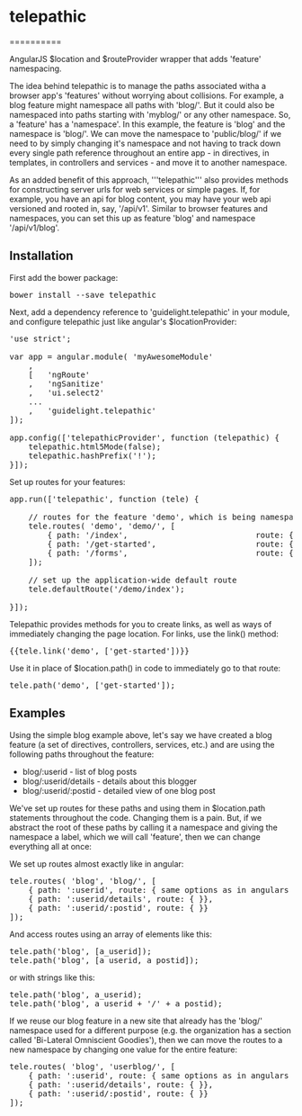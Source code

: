 # telepathic
==========

AngularJS $location and $routeProvider wrapper that adds 'feature' namespacing.

The idea behind telepathic is to manage the paths associated witha a browser app's 'features' without worrying about collisions.  For example, a blog feature might namespace all paths with 'blog/'.  But it could also be namespaced into paths starting with 'myblog/' or any other namespace.  So, a 'feature' has a 'namespace'.  In this
example, the feature is 'blog' and the namespace is 'blog/'.  We can move the namespace to 'public/blog/' if we need to by simply changing it's namespace and not having to track down every single path reference throughout an entire app - in directives, in templates, in controllers and services - and move it to another namespace.

As an added benefit of this approach, '''telepathic''' also provides methods for constructing server urls for web services or simple pages.  If, for example, you have an api for blog content, you may have your web api versioned and rooted in, say, '/api/v1'.  Similar to browser features and namespaces, you can set this up as feature 'blog' and namespace '/api/v1/blog'.

## Installation
First add the bower package:
<pre>
bower install --save telepathic
</pre>

Next, add a dependency reference to 'guidelight.telepathic' in your module, and configure telepathic just like angular's $locationProvider:
<pre>
'use strict';

var app = angular.module( 'myAwesomeModule'
    ,
    [   'ngRoute'
    ,   'ngSanitize'
    ,   'ui.select2'
    ...
    ,   'guidelight.telepathic'
]);

app.config(['telepathicProvider', function (telepathic) {
    telepathic.html5Mode(false);
    telepathic.hashPrefix('!');
}]);
</pre>

Set up routes for your features:
<pre>
app.run(['telepathic', function (tele) {

    // routes for the feature 'demo', which is being namespaced into 'demo/'
    tele.routes( 'demo', 'demo/', [
        { path: '/index',                           route: {templateUrl: 'partials/landing-page.html'} },
        { path: '/get-started',                     route: {templateUrl: 'partials/get-started.html' } },
        { path: '/forms',                           route: {templateUrl: 'partials/forms.html'       } },
    ]);

    // set up the application-wide default route
    tele.defaultRoute('/demo/index');

}]);
</pre>

Telepathic provides methods for you to create links, as well as ways of immediately changing the page location.  For links, use the link() method:
<pre>
{{tele.link('demo', ['get-started'])}}
</pre>

Use it in place of $location.path() in code to immediately go to that route:
<pre>
tele.path('demo', ['get-started']);
</pre>

## Examples
Using the simple blog example above, let's say we have created a blog feature (a set of directives, controllers, services, etc.) and are using the following paths throughout the feature:
- blog/:userid  - list of blog posts
- blog/:userid/details - details about this blogger
- blog/:userid/:postid - detailed view of one blog post

We've set up routes for these paths and using them in $location.path statements throughout the code.  Changing them is a pain.  But, if we abstract the root of these paths by calling it a namespace and giving the namespace a label, which we will call 'feature', then we can change everything all at once:

We set up routes almost exactly like in angular:

<pre>
tele.routes( 'blog', 'blog/', [
    { path: ':userid', route: { same options as in angulars $routeProvider }},
    { path: ':userid/details', route: { }},
    { path: ':userid/:postid', route: { }}
]);
</pre>

And access routes using an array of elements like this:
<pre>
tele.path('blog', [a_userid]);
tele.path('blog', [a_userid, a_postid]);
</pre>

or with strings like this:
<pre>
tele.path('blog', a_userid);
tele.path('blog', a_userid + '/' + a_postid);
</pre>

If we reuse our blog feature in a new site that already has the 'blog/' namespace used for a different purpose (e.g. the organization has a section called 'Bi-Lateral Omniscient Goodies'), then we can move the routes to a new namespace by changing one value for the entire feature:
<pre>
tele.routes( 'blog', 'userblog/', [
    { path: ':userid', route: { same options as in angulars $routeProvider }},
    { path: ':userid/details', route: { }},
    { path: ':userid/:postid', route: { }}
]);
</pre>
